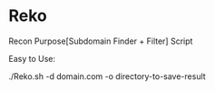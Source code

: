 # Reko
Recon Purpose[Subdomain Finder + Filter]  Script




Easy to Use:


./Reko.sh -d domain.com -o directory-to-save-result

